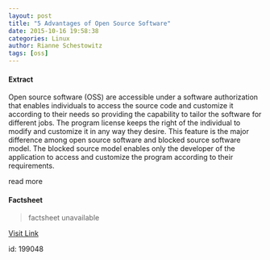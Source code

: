 ```yaml
---
layout: post
title: "5 Advantages of Open Source Software"
date: 2015-10-16 19:58:38
categories: Linux
author: Rianne Schestowitz
tags: [oss]
---
```



#### Extract
> 

Open source software (OSS) are accessible under a software authorization that enables individuals to access the source code and customize it according to their needs so providing the capability to tailor the software for different jobs. The program license keeps the right of the individual to modify and customize it in any way they desire. This feature is the major difference among open source software and blocked source software model. The blocked source model enables only the developer of the application to access and customize the program according to their requirements.

 read more

#### Factsheet
>factsheet unavailable

[Visit Link](http://www.tuxmachines.org/node/81161)

id:  199048
